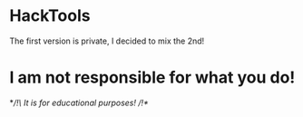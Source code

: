 # HackTools
The first version is private, I decided to mix the 2nd!

# I am not responsible for what you do!
**/!\ It is for educational purposes! /!\**
